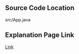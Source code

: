 ## Source Code Location

src/App.java

## Explanation Page Link

[Link](https://lunareclipse000.wordpress.com/2024/01/08/10773/)